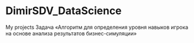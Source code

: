 # DimirSDV_DataScience
My projects
Задача «Алгоритм для определения уровня навыков игрока на основе анализа результатов бизнес-симуляции»
